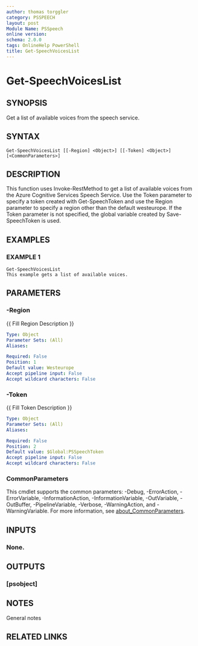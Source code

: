 ```yaml
---
author: thomas torggler
category: PSSPEECH
layout: post
Module Name: PSSpeech
online version:
schema: 2.0.0
tags: OnlineHelp PowerShell
title: Get-SpeechVoicesList
---
```


# Get-SpeechVoicesList

## SYNOPSIS
Get a list of available voices from the speech service.

## SYNTAX

```
Get-SpeechVoicesList [[-Region] <Object>] [[-Token] <Object>] [<CommonParameters>]
```

## DESCRIPTION
This function uses Invoke-RestMethod to get a list of available voices from the Azure Cognitive Services Speech Service.
Use the Token parameter
to specify a token created with Get-SpeechToken and use the Region parameter to specify a region other than the default westeurope.
If the Token parameter is not specified, the global variable created by Save-SpeechToken is used.

## EXAMPLES

### EXAMPLE 1
```
Get-SpeechVoicesList
This example gets a list of available voices.
```

## PARAMETERS

### -Region
{{ Fill Region Description }}

```yaml
Type: Object
Parameter Sets: (All)
Aliases:

Required: False
Position: 1
Default value: Westeurope
Accept pipeline input: False
Accept wildcard characters: False
```

### -Token
{{ Fill Token Description }}

```yaml
Type: Object
Parameter Sets: (All)
Aliases:

Required: False
Position: 2
Default value: $Global:PSSpeechToken
Accept pipeline input: False
Accept wildcard characters: False
```

### CommonParameters
This cmdlet supports the common parameters: -Debug, -ErrorAction, -ErrorVariable, -InformationAction, -InformationVariable, -OutVariable, -OutBuffer, -PipelineVariable, -Verbose, -WarningAction, and -WarningVariable. For more information, see [about_CommonParameters](http://go.microsoft.com/fwlink/?LinkID=113216).

## INPUTS

### None.
## OUTPUTS

### [psobject]
## NOTES
General notes

## RELATED LINKS
